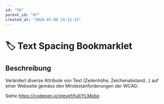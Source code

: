```yaml
---
id: "56"
parent_id: "67"
created_at: "2024-07-08 15:21:15"
---
```


# 🏷️ Text Spacing Bookmarklet

## Beschreibung

Verändert diverse Attribute von Text (Zeilenhöhe, Zeichenabstand...) auf einer Webseite gemäss den Mindestanforderungen der WCAG.

Siehe <https://codepen.io/stevef/full/YLMqbo>
